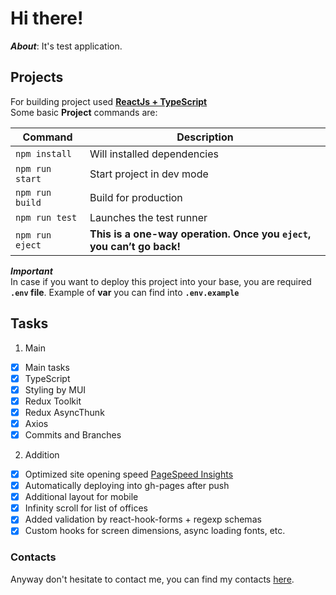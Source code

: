 # Hi there!

**_About_**: It's test application.

## Projects

For building project used **[ReactJs + TypeScript](https://create-react-app.dev/)**\
Some basic **Project** commands are:

| Command          | Description                                                           |
| ---------------- | --------------------------------------------------------------------- |
| `npm install `   | Will installed dependencies                                           |
| `npm run start`  | Start project in dev mode                                             |
| `npm run build`  | Build for production                                                  |
| `npm run test `  | Launches the test runner                                              |
| `npm run eject ` | **This is a one-way operation. Once you `eject`, you can’t go back!** |

**_Important_**\
In case if you want to deploy this project into your base, you are required **`.env` file**. Example of **var** you can find into **`.env.example`**

## Tasks

1. Main

-   [x] Main tasks
-   [x] TypeScript
-   [x] Styling by MUI
-   [x] Redux Toolkit
-   [x] Redux AsyncThunk
-   [x] Axios
-   [x] Commits and Branches

2. Addition

-   [x] Optimized site opening speed [PageSpeed Insights](https://pagespeed.web.dev/analysis/https-vokoloven-github-io-mail-app/xb8pnnwcs5?form_factor=mobile)
-   [x] Automatically deploying into gh-pages after push
-   [x] Additional layout for mobile
-   [x] Infinity scroll for list of offices
-   [x] Added validation by react-hook-forms + regexp schemas
-   [x] Custom hooks for screen dimensions, async loading fonts, etc.

### Contacts

Anyway don't hesitate to contact me, you can find my contacts [here](https://github.com/Vokoloven).

